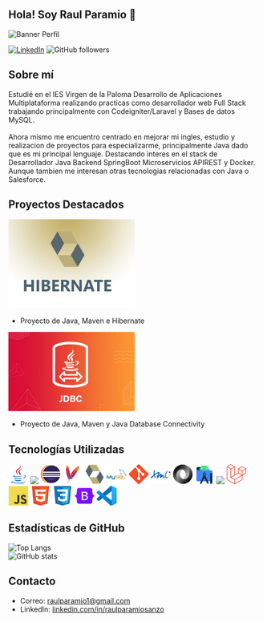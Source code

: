 ## Hola! Soy Raul Paramio 👋
![Banner Perfil](https://github.com/RaulParamio/RaulParamio/blob/main/BannerGitHubRaul.png)

[![LinkedIn](https://img.shields.io/badge/-LinkedIn-blue?style=flat-square&logo=LinkedIn&logoColor=white&link=https://www.linkedin.com/in/raulparamiosanzo/)](https://www.linkedin.com/in/raulparamiosanzo/)
![GitHub followers](https://img.shields.io/github/followers/RaulParamio)

## Sobre mí
Estudié en el IES Virgen de la Paloma Desarrollo de Aplicaciones Multiplataforma realizando practicas como desarrollador web Full Stack trabajando principalmente con Codeigniter/Laravel y Bases de datos MySQL.<br><br>
Ahora mismo me encuentro centrado en mejorar mi ingles, estudio y realizacion de proyectos para especializarme, principalmente Java dado que es mi principal lenguaje. 
Destacando interes en el stack de Desarrollador Java Backend SpringBoot Microservicios APIREST y Docker.
Aunque tambien me interesan otras tecnologias relacionadas con Java o Salesforce.

## Proyectos Destacados
<a href="https://github.com/RaulParamio/Hibernate"><img src="https://github.com/RaulParamio/Hibernate/blob/master/Images/Hibernate_image.jpg" style="height: 50%; width:50%;" /></a>
- Proyecto de Java, Maven e Hibernate

<a href="https://github.com/RaulParamio/JDBC"><img src="https://github.com/RaulParamio/JDBC/blob/master/Images/jdbc_image.JPG" style="height: 50%; width:50%;" /></a>
- Proyecto de Java, Maven y Java Database Connectivity


## Tecnologías Utilizadas
<div>
  <img src="https://raw.githubusercontent.com/devicons/devicon/master/icons/java/java-original.svg" width="40"/>
  <img src="https://cdn.jsdelivr.net/gh/devicons/devicon@latest/icons/intellij/intellij-original.svg" width="40"/>
  <img src="https://raw.githubusercontent.com/devicons/devicon/master/icons/eclipse/eclipse-original.svg" width="40"/>
  <img src="https://raw.githubusercontent.com/devicons/devicon/master/icons/maven/maven-original.svg" width="40"/>
  <img src="https://raw.githubusercontent.com/devicons/devicon/master/icons/hibernate/hibernate-original.svg" width="40"/>
  <img src="https://raw.githubusercontent.com/devicons/devicon/master/icons/mysql/mysql-original-wordmark.svg" width="40"/>
  <img src="https://raw.githubusercontent.com/devicons/devicon/master/icons/git/git-original.svg" width="40"/>
  <img src="https://raw.githubusercontent.com/devicons/devicon/master/icons/xml/xml-original.svg" width="40"/>
  <img src="https://raw.githubusercontent.com/devicons/devicon/master/icons/json/json-original.svg" width="40"/>
  <img src="https://raw.githubusercontent.com/devicons/devicon/master/icons/androidstudio/androidstudio-original.svg" width="40"/>
  <img src="https://cdn.jsdelivr.net/gh/devicons/devicon@latest/icons/salesforce/salesforce-original.svg" width="40"/>
  <img src="https://raw.githubusercontent.com/devicons/devicon/master/icons/laravel/laravel-original.svg" width="40"/>
  <img src="https://raw.githubusercontent.com/devicons/devicon/master/icons/javascript/javascript-original.svg" width="40"/>
  <img src="https://raw.githubusercontent.com/devicons/devicon/master/icons/html5/html5-original.svg" width="40"/>
  <img src="https://raw.githubusercontent.com/devicons/devicon/master/icons/css3/css3-original.svg" width="40"/>
  <img src="https://raw.githubusercontent.com/devicons/devicon/master/icons/bootstrap/bootstrap-original.svg" width="40"/>
  <img src="https://raw.githubusercontent.com/devicons/devicon/master/icons/vscode/vscode-original.svg" width="40"/>
  
</div>

  
## Estadísticas de GitHub

![Top Langs](https://github-readme-stats.vercel.app/api/top-langs/?username=RaulParamio&layout=compact)
<br>
![GitHub stats](https://github-readme-stats.vercel.app/api?username=RaulParamio&show_icons=true)


## Contacto

- Correo: [raulparamio1@gmail.com](mailto:raulparamio1@gmail.com)
- LinkedIn: [linkedin.com/in/raulparamiosanzo](https://www.linkedin.com/in/raulparamiosanzo/)

<!--
**RaulParamio/RaulParamio** is a ✨ _special_ ✨ repository because its `README.md` (this file) appears on your GitHub profile.

Here are some ideas to get you started:

- 🔭 I’m currently working on ...
- 🌱 I’m currently learning ...
- 👯 I’m looking to collaborate on ...
- 🤔 I’m looking for help with ...
- 💬 Ask me about ...
- 📫 How to reach me: ...
- 😄 Pronouns: ...
- ⚡ Fun fact: ...
-->
